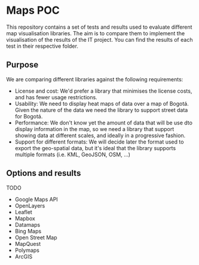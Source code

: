# Maps POC

This repository contains a set of tests and results used to evaluate different map visualisation libraries. The aim is to compare them to implement the visualisation of the results of the IT project. You can find the results of each test in their respective folder.

## Purpose

We are comparing different libraries against the following requirements:

- License and cost: We'd prefer a library that minimises the license costs, and has fewer usage restrictions.
- Usability: We need to display heat maps of data over a map of Bogotá. Given the nature of the data we need the library to support street data for Bogotá.
- Performance: We don't know yet the amount of data that will be use dto display information in the map, so we need a library that support showing data at different scales, and ideally in a progressive fashion.
- Support for different formats: We will decide later the format used to export the geo-spatial data, but it's ideal that the library supports multiple formats (i.e. KML, GeoJSON, OSM, ...)

## Options and results

TODO

- Google Maps API
- OpenLayers
- Leaflet
- Mapbox
- Datamaps
- Bing Maps
- Open Street Map
- MapQuest
- Polymaps
- ArcGIS
